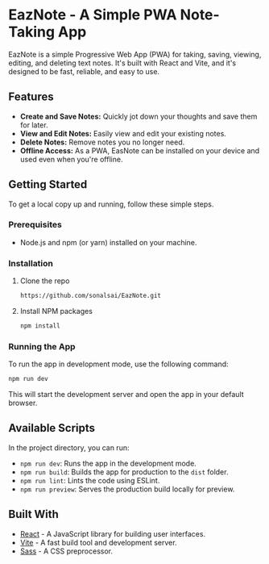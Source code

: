 # EazNote - A Simple PWA Note-Taking App

EazNote is a simple Progressive Web App (PWA) for taking, saving, viewing, editing, and deleting text notes. It's built with React and Vite, and it's designed to be fast, reliable, and easy to use.

## Features

*   **Create and Save Notes:** Quickly jot down your thoughts and save them for later.
*   **View and Edit Notes:** Easily view and edit your existing notes.
*   **Delete Notes:** Remove notes you no longer need.
*   **Offline Access:** As a PWA, EasNote can be installed on your device and used even when you're offline.

## Getting Started

To get a local copy up and running, follow these simple steps.

### Prerequisites

*   Node.js and npm (or yarn) installed on your machine.

### Installation

1.  Clone the repo
    ```sh
    https://github.com/sonalsai/EazNote.git
    ```
2.  Install NPM packages
    ```sh
    npm install
    ```

### Running the App

To run the app in development mode, use the following command:

```sh
npm run dev
```

This will start the development server and open the app in your default browser.

## Available Scripts

In the project directory, you can run:

*   `npm run dev`: Runs the app in the development mode.
*   `npm run build`: Builds the app for production to the `dist` folder.
*   `npm run lint`: Lints the code using ESLint.
*   `npm run preview`: Serves the production build locally for preview.

## Built With

*   [React](https://reactjs.org/) - A JavaScript library for building user interfaces.
*   [Vite](https://vitejs.dev/) - A fast build tool and development server.
*   [Sass](https://sass-lang.com/) - A CSS preprocessor.
